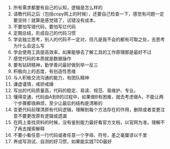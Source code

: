 1. 所有需求都要有自己的认知，逻辑是怎么样的
2. 请教代码之后（包括copy网上的时候），还要自己检查一下，感觉有问题一定要坚持！就算是感觉错了，试错没有成本。
3. 不要怕写错代码，要怕写烂代码
4. 定期总结，形成自己的代码习惯
5. 学会独立思考，别人的代码不一定对，但凡是我不会的都有可取之处，去思考为什么会这么写
6. 学会使用工具提高效率，如果能够去了解工具的工作原理那是最好不过
7. 感觉代码的本质就是数据操作
8. 要有钻研精神，勤学善问最好做到举一反三
9. 积极向上的态度，有创造性思维
10. 与人积极交流沟通的能力，有团队精神
11. 谦虚谨慎，戒骄戒燥
12. 写出的代码质量高，代码的稳定、易读、规范、易维护、专业。
13. 懂得变通，代码由A到B的过程中，如果做B有困难，就去考虑做A，不能让两个步骤都很麻烦，至少让最后的结构是清晰的
14. 变更代码前理清原有代码逻辑，理解到每个方法存在的作用，删除或者变更注意不要更改原有逻辑或遗漏
15. 在网上查找资料的时候，没有鉴别能力最好看官方文档，以官网为准，理解不了再去搜索解释
16. 不要小看任意一行代码或者任意一个字母、符号，差之毫厘谬以千里
17. 养成写测试、自测的好习惯，如果能实践TDD最好
